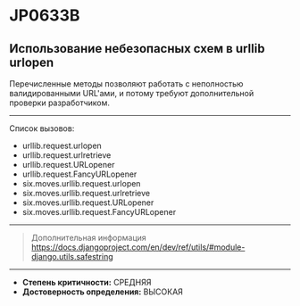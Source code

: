 # JP0633B
## Использование небезопасных схем в urllib urlopen
Перечисленные методы позволяют работать с неполностью валидированными URL'ами, и потому требуют
дополнительной проверки разработчиком.

---
Список вызовов:

* urllib.request.urlopen
* urllib.request.urlretrieve
* urllib.request.URLopener
* urllib.request.FancyURLopener
* six.moves.urllib.request.urlopen
* six.moves.urllib.request.urlretrieve
* six.moves.urllib.request.URLopener
* six.moves.urllib.request.FancyURLopener

---
> Дополнительная информация
> <https://docs.djangoproject.com/en/dev/ref/utils/#module-django.utils.safestring>
---
* __Степень критичности:__ СРЕДНЯЯ
* __Достоверность определения:__ ВЫСОКАЯ

